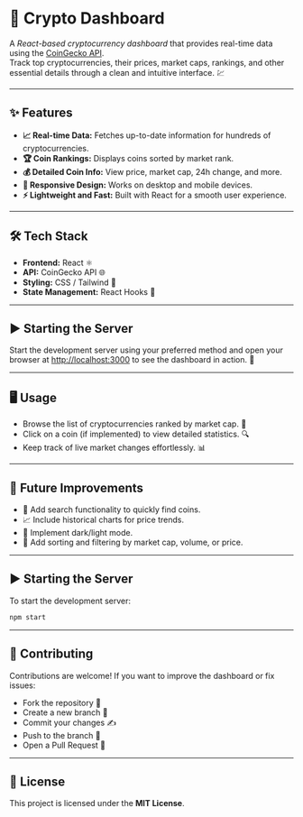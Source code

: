 # **🚀 Crypto Dashboard**

A *React-based cryptocurrency dashboard* that provides real-time data using the [CoinGecko API](https://www.coingecko.com/en/api).  
Track top cryptocurrencies, their prices, market caps, rankings, and other essential details through a clean and intuitive interface. 💹

---

## ✨ Features

- **📈 Real-time Data:** Fetches up-to-date information for hundreds of cryptocurrencies.  
- **🏆 Coin Rankings:** Displays coins sorted by market rank.  
- **💰 Detailed Coin Info:** View price, market cap, 24h change, and more.  
- **📱 Responsive Design:** Works on desktop and mobile devices.  
- **⚡ Lightweight and Fast:** Built with React for a smooth user experience.

---

## 🛠 Tech Stack

- **Frontend:** React ⚛️  
- **API:** CoinGecko API 🌐  
- **Styling:** CSS / Tailwind 💅  
- **State Management:** React Hooks 🔗

---

## ▶️ Starting the Server

Start the development server using your preferred method and open your browser at [http://localhost:3000](http://localhost:3000) to see the dashboard in action. 🌟

---

## 🖥 Usage

- Browse the list of cryptocurrencies ranked by market cap. 🏅  
- Click on a coin (if implemented) to view detailed statistics. 🔍  
- Keep track of live market changes effortlessly. 📊

---

## 🌟 Future Improvements

- 🔎 Add search functionality to quickly find coins.  
- 📈 Include historical charts for price trends.  
- 🌙 Implement dark/light mode.  
- 🔄 Add sorting and filtering by market cap, volume, or price.

---

## ▶️ Starting the Server

To start the development server:

```bash
npm start
```
---

## 🤝 Contributing

Contributions are welcome! If you want to improve the dashboard or fix issues:  
- Fork the repository 🍴  
- Create a new branch 🌿  
- Commit your changes ✍️  
- Push to the branch 🚀  
- Open a Pull Request 🔄

---

## 📄 License

This project is licensed under the **MIT License**.  
